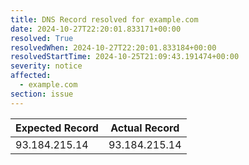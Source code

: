 ```yaml
---
title: DNS Record resolved for example.com
date: 2024-10-27T22:20:01.833171+00:00
resolved: True
resolvedWhen: 2024-10-27T22:20:01.833184+00:00
resolvedStartTime: 2024-10-25T21:09:43.191474+00:00
severity: notice
affected:
  - example.com
section: issue
---
```


| Expected Record  | Actual Record  |
|------------------|----------------|
| 93.184.215.14 | 93.184.215.14 |
